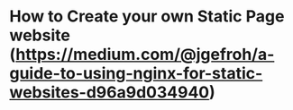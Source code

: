 # How to Create your own Static Page website (https://medium.com/@jgefroh/a-guide-to-using-nginx-for-static-websites-d96a9d034940)
